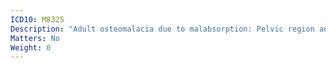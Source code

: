 ```yaml
---
ICD10: M8325
Description: "Adult osteomalacia due to malabsorption: Pelvic region and thigh"
Matters: No
Weight: 0
---
```

